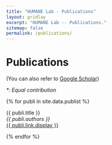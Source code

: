 ```yaml
---
title: "HUMANE Lab - Publications"
layout: gridlay
excerpt: "HUMANE Lab -- Publications."
sitemap: false
permalink: /publications/
---
```



# Publications

(You can also refer to [Google Scholar](https://scholar.google.com/citations?user=xiZ1ImoAAAAJ&hl=en))

*\*: Equal contribution*

{% for publi in site.data.publist %}

  {{ publi.title }} <br />
  <em>{{ publi.authors }} </em><br /><a href="{{ publi.link.url }}">{{ publi.link.display }}</a>

{% endfor %}
